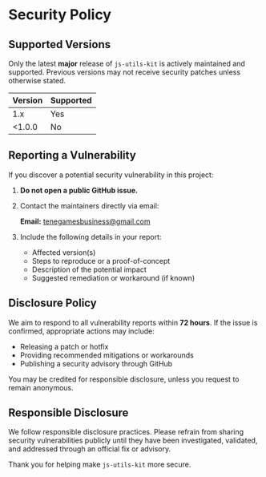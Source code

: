 # Security Policy

## Supported Versions

Only the latest **major** release of `js-utils-kit` is actively maintained and supported. Previous versions may not receive security patches unless otherwise stated.

| Version | Supported |
| ------- | --------- |
| 1.x     | Yes       |
| <1.0.0  | No        |

## Reporting a Vulnerability

If you discover a potential security vulnerability in this project:

1. **Do not open a public GitHub issue.**

2. Contact the maintainers directly via email:

   **Email:** [tenegamesbusiness@gmail.com](mailto:tenegamesbusiness@gmail.com)

3. Include the following details in your report:
   - Affected version(s)
   - Steps to reproduce or a proof-of-concept
   - Description of the potential impact
   - Suggested remediation or workaround (if known)

## Disclosure Policy

We aim to respond to all vulnerability reports within **72 hours**. If the issue is confirmed, appropriate actions may include:

- Releasing a patch or hotfix
- Providing recommended mitigations or workarounds
- Publishing a security advisory through GitHub

You may be credited for responsible disclosure, unless you request to remain anonymous.

## Responsible Disclosure

We follow responsible disclosure practices. Please refrain from sharing security vulnerabilities publicly until they have been investigated, validated, and addressed through an official fix or advisory.

Thank you for helping make `js-utils-kit` more secure.
